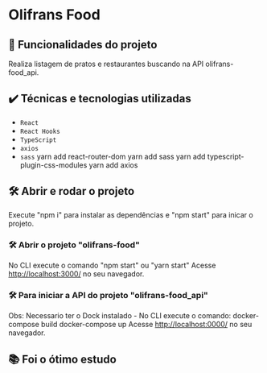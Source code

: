 # Olifrans Food

## 🔨 Funcionalidades do projeto

Realiza listagem de pratos e restaurantes buscando na API olifrans-food_api.
## ✔️ Técnicas e tecnologias utilizadas

- `React`
- `React Hooks`
- `TypeScript`
- `axios`
- `sass`
yarn add react-router-dom
yarn add sass
yarn add typescript-plugin-css-modules
yarn add axios

## 🛠️ Abrir e rodar o projeto
Execute "npm i" para instalar as dependências e "npm start" para inicar o projeto.

### 🛠️ Abrir o  projeto "olifrans-food"
No CLI execute o comando "npm start" ou "yarn start"
Acesse <a href="http://localhost:3000/">http://localhost:3000/</a> no seu navegador.

### 🛠️ Para iniciar a API do projeto "olifrans-food_api"
Obs: Necessario ter o Dock instalado - No CLI execute o comando:
docker-compose build
docker-compose up
Acesse <a href="http://localhost:8000/">http://localhost:0000/</a> no seu navegador.


## 📚 Foi o ótimo estudo

